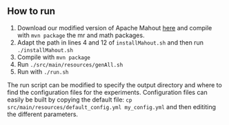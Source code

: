 ## How to run

1. Download our modified version of Apache Mahout [here](https://github.com/fdemoor/mahout/tree/branch-0.13.0) and compile with `mvn package` the mr and math packages.
2. Adapt the path in lines 4 and 12 of `installMahout.sh` and then run `./installMahout.sh`
3. Compile with `mvn package`
4. Run `./src/main/resources/genAll.sh`
4. Run with `./run.sh`

The run script can be modified to specify the output directory and where to find the configuration files for the experiments.
Configuration files can easily be built by copying the default file: `cp src/main/resources/default_config.yml my_config.yml` and then edititing the different parameters.

